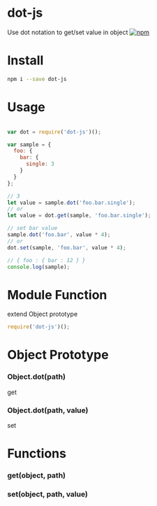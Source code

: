 # dot-js
Use dot notation to get/set value in object
[![npm](https://img.shields.io/npm/v/dot-js.svg)](https://www.npmjs.com/package/dot-js)

# Install

```sh
npm i --save dot-js
```

# Usage

```javascript

var dot = require('dot-js')();

var sample = {
  foo: {
    bar: {
      single: 3
    }
  }
};

// 3
let value = sample.dot('foo.bar.single');
// or
let value = dot.get(sample, 'foo.bar.single');

// set bar value
sample.dot('foo.bar', value * 4);
// or
dot.set(sample, 'foo.bar', value * 4);

// { foo : { bar : 12 } }
console.log(sample);

```

# Module Function
extend Object prototype

```javascript
require('dot-js')();
```

# Object Prototype

### Object.dot(path)
get

### Object.dot(path, value)
set

# Functions

### get(object, path)

### set(object, path, value)



